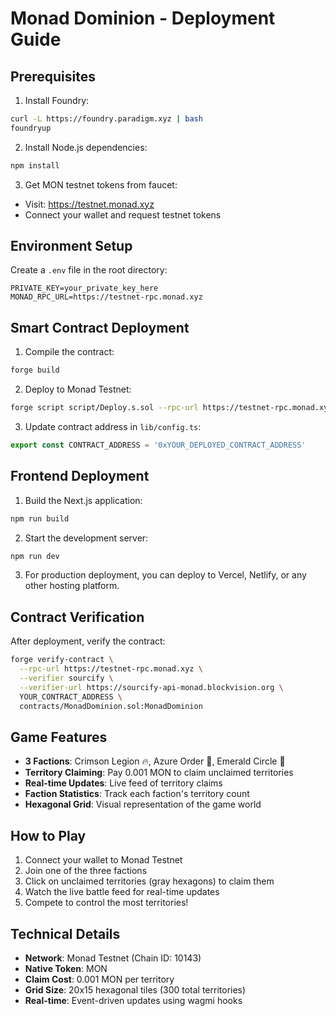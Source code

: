 # Monad Dominion - Deployment Guide

## Prerequisites

1. Install Foundry:
```bash
curl -L https://foundry.paradigm.xyz | bash
foundryup
```

2. Install Node.js dependencies:
```bash
npm install
```

3. Get MON testnet tokens from faucet:
- Visit: https://testnet.monad.xyz
- Connect your wallet and request testnet tokens

## Environment Setup

Create a `.env` file in the root directory:
```
PRIVATE_KEY=your_private_key_here
MONAD_RPC_URL=https://testnet-rpc.monad.xyz
```

## Smart Contract Deployment

1. Compile the contract:
```bash
forge build
```

2. Deploy to Monad Testnet:
```bash
forge script script/Deploy.s.sol --rpc-url https://testnet-rpc.monad.xyz --broadcast --verify
```

3. Update contract address in `lib/config.ts`:
```typescript
export const CONTRACT_ADDRESS = '0xYOUR_DEPLOYED_CONTRACT_ADDRESS'
```

## Frontend Deployment

1. Build the Next.js application:
```bash
npm run build
```

2. Start the development server:
```bash
npm run dev
```

3. For production deployment, you can deploy to Vercel, Netlify, or any other hosting platform.

## Contract Verification

After deployment, verify the contract:
```bash
forge verify-contract \
  --rpc-url https://testnet-rpc.monad.xyz \
  --verifier sourcify \
  --verifier-url https://sourcify-api-monad.blockvision.org \
  YOUR_CONTRACT_ADDRESS \
  contracts/MonadDominion.sol:MonadDominion
```

## Game Features

- **3 Factions**: Crimson Legion 🔥, Azure Order 🌊, Emerald Circle 🌿
- **Territory Claiming**: Pay 0.001 MON to claim unclaimed territories
- **Real-time Updates**: Live feed of territory claims
- **Faction Statistics**: Track each faction's territory count
- **Hexagonal Grid**: Visual representation of the game world

## How to Play

1. Connect your wallet to Monad Testnet
2. Join one of the three factions
3. Click on unclaimed territories (gray hexagons) to claim them
4. Watch the live battle feed for real-time updates
5. Compete to control the most territories!

## Technical Details

- **Network**: Monad Testnet (Chain ID: 10143)
- **Native Token**: MON
- **Claim Cost**: 0.001 MON per territory
- **Grid Size**: 20x15 hexagonal tiles (300 total territories)
- **Real-time**: Event-driven updates using wagmi hooks




